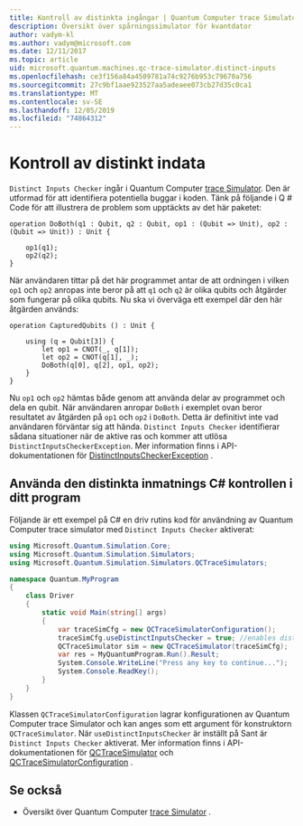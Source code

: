 ```yaml
---
title: Kontroll av distinkta ingångar | Quantum Computer trace Simulator | Microsoft Docs
description: Översikt över spårningssimulator för kvantdator
author: vadym-kl
ms.author: vadym@microsoft.com
ms.date: 12/11/2017
ms.topic: article
uid: microsoft.quantum.machines.qc-trace-simulator.distinct-inputs
ms.openlocfilehash: ce3f156a84a4509781a74c9276b953c79670a756
ms.sourcegitcommit: 27c9bf1aae923527aa5adeaee073cb27d35c0ca1
ms.translationtype: MT
ms.contentlocale: sv-SE
ms.lasthandoff: 12/05/2019
ms.locfileid: "74864312"
---
```

# <a name="distinct-inputs-checker"></a>Kontroll av distinkt indata

`Distinct Inputs Checker` ingår i Quantum Computer [trace Simulator](xref:microsoft.quantum.machines.qc-trace-simulator.intro). Den är utformad för att identifiera potentiella buggar i koden. Tänk på följande i Q # Code för att illustrera de problem som upptäckts av det här paketet:

```qsharp
operation DoBoth(q1 : Qubit, q2 : Qubit, op1 : (Qubit => Unit), op2 : (Qubit => Unit)) : Unit {

    op1(q1);
    op2(q2);
}
```

När användaren tittar på det här programmet antar de att ordningen i vilken `op1` och `op2` anropas inte beror på att `q1` och `q2` är olika qubits och åtgärder som fungerar på olika qubits. Nu ska vi överväga ett exempel där den här åtgärden används:

```qsharp
operation CapturedQubits () : Unit {

    using (q = Qubit[3]) {
        let op1 = CNOT(_, q[1]);
        let op2 = CNOT(q[1], _);
        DoBoth(q[0], q[2], op1, op2);
    }
}
```

Nu `op1` och `op2` hämtas både genom att använda delar av programmet och dela en qubit. När användaren anropar `DoBoth` i exemplet ovan beror resultatet av åtgärden på `op1` och `op2` i `DoBoth`. Detta är definitivt inte vad användaren förväntar sig att hända. `Distinct Inputs Checker` identifierar sådana situationer när de aktive ras och kommer att utlösa `DistinctInputsCheckerException`. Mer information finns i API-dokumentationen för [DistinctInputsCheckerException](https://docs.microsoft.com/dotnet/api/Microsoft.Quantum.Simulation.Simulators.QCTraceSimulators.DistinctInputsCheckerException) .

## <a name="using-the-distinct-inputs-checker-in-your-c-program"></a>Använda den distinkta inmatnings C# kontrollen i ditt program

Följande är ett exempel på C# en driv rutins kod för användning av Quantum Computer trace simulator med `Distinct Inputs Checker` aktiverat:

```csharp
using Microsoft.Quantum.Simulation.Core;
using Microsoft.Quantum.Simulation.Simulators;
using Microsoft.Quantum.Simulation.Simulators.QCTraceSimulators;

namespace Quantum.MyProgram
{
    class Driver
    {
        static void Main(string[] args)
        {
            var traceSimCfg = new QCTraceSimulatorConfiguration();
            traceSimCfg.useDistinctInputsChecker = true; //enables distinct inputs checker
            QCTraceSimulator sim = new QCTraceSimulator(traceSimCfg);
            var res = MyQuantumProgram.Run().Result;
            System.Console.WriteLine("Press any key to continue...");
            System.Console.ReadKey();
        }
    }
}
```

Klassen `QCTraceSimulatorConfiguration` lagrar konfigurationen av Quantum Computer trace Simulator och kan anges som ett argument för konstruktorn `QCTraceSimulator`. När `useDistinctInputsChecker` är inställt på Sant är `Distinct Inputs Checker` aktiverat. Mer information finns i API-dokumentationen för [QCTraceSimulator](https://docs.microsoft.com/dotnet/api/Microsoft.Quantum.Simulation.Simulators.QCTraceSimulators.QCTraceSimulator) och [QCTraceSimulatorConfiguration](https://docs.microsoft.com/dotnet/api/Microsoft.Quantum.Simulation.Simulators.QCTraceSimulators.QCTraceSimulatorConfiguration?) .

## <a name="see-also"></a>Se också

- Översikt över Quantum Computer [trace Simulator](xref:microsoft.quantum.machines.qc-trace-simulator.intro) .
